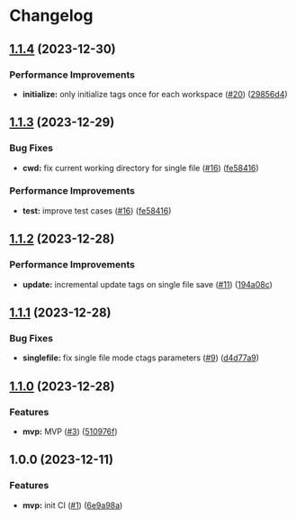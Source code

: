 # Changelog

## [1.1.4](https://github.com/linrongbin16/gentags.nvim/compare/v1.1.3...v1.1.4) (2023-12-30)


### Performance Improvements

* **initialize:** only initialize tags once for each workspace ([#20](https://github.com/linrongbin16/gentags.nvim/issues/20)) ([29856d4](https://github.com/linrongbin16/gentags.nvim/commit/29856d411469af890fb9c3d97be3953972239edd))

## [1.1.3](https://github.com/linrongbin16/gentags.nvim/compare/v1.1.2...v1.1.3) (2023-12-29)


### Bug Fixes

* **cwd:** fix current working directory for single file ([#16](https://github.com/linrongbin16/gentags.nvim/issues/16)) ([fe58416](https://github.com/linrongbin16/gentags.nvim/commit/fe58416a90dbeb9457b0fdd94e4059446c000d5a))


### Performance Improvements

* **test:** improve test cases ([#16](https://github.com/linrongbin16/gentags.nvim/issues/16)) ([fe58416](https://github.com/linrongbin16/gentags.nvim/commit/fe58416a90dbeb9457b0fdd94e4059446c000d5a))

## [1.1.2](https://github.com/linrongbin16/gentags.nvim/compare/v1.1.1...v1.1.2) (2023-12-28)


### Performance Improvements

* **update:** incremental update tags on single file save ([#11](https://github.com/linrongbin16/gentags.nvim/issues/11)) ([194a08c](https://github.com/linrongbin16/gentags.nvim/commit/194a08cf637069b035c75ec79a60d9cfa6535a84))

## [1.1.1](https://github.com/linrongbin16/gentags.nvim/compare/v1.1.0...v1.1.1) (2023-12-28)


### Bug Fixes

* **singlefile:** fix single file mode ctags parameters ([#9](https://github.com/linrongbin16/gentags.nvim/issues/9)) ([d4d77a9](https://github.com/linrongbin16/gentags.nvim/commit/d4d77a93b3387e87c03b709a35e8513ccb4dcba1))

## [1.1.0](https://github.com/linrongbin16/gentags.nvim/compare/v1.0.0...v1.1.0) (2023-12-28)


### Features

* **mvp:** MVP ([#3](https://github.com/linrongbin16/gentags.nvim/issues/3)) ([510976f](https://github.com/linrongbin16/gentags.nvim/commit/510976fd2c7220f424887e1cc8da0064852c44dd))

## 1.0.0 (2023-12-11)


### Features

* **mvp:** init CI ([#1](https://github.com/linrongbin16/gentags.nvim/issues/1)) ([6e9a98a](https://github.com/linrongbin16/gentags.nvim/commit/6e9a98ad5af6d8fcb63c37b2df7671f61b568b62))
